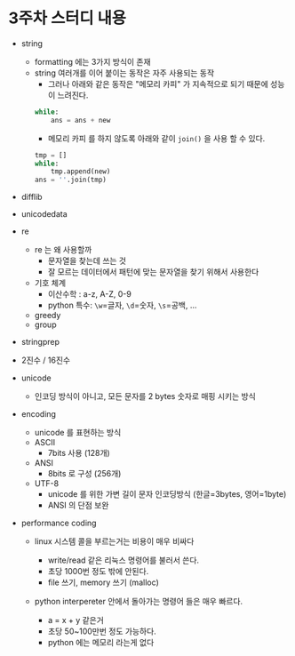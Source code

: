 # 3주차 스터디 내용

- string
   - formatting 에는 3가지 방식이 존재
   - string 여러개를 이어 붙이는 동작은 자주 사용되는 동작
       - 그러나 아래와 같은 동작은 "메모리 카피" 가 지속적으로 되기 때문에 성능이 느려진다.
       ```python
       while:
           ans = ans + new
       ```
       - 메모리 카피 를 하지 않도록 아래와 같이 `join()` 을 사용 할 수 있다.
       ```python
       tmp = []
       while:
           tmp.append(new)
       ans = ''.join(tmp)
       ```
   
- difflib

- unicodedata

- re

   - re 는 왜 사용할까
      - 문자열을 찾는데 쓰는 것
      - 잘 모르는 데이터에서 패턴에 맞는 문자열을 찾기 위해서 사용한다
   - 기호 체계
      - 이산수학 : a-z, A-Z, 0-9
      - python 특수: `\w`=글자, `\d`=숫자, `\s`=공백, ...
   - greedy
   - group

- stringprep

- 2진수 / 16진수

- unicode

   - 인코딩 방식이 아니고, 모든 문자를 2 bytes 숫자로 매핑 시키는 방식

- encoding

   - unicode 를 표현하는 방식
   - ASCII
      - 7bits 사용 (128개)
   - ANSI
      - 8bits 로 구성 (256개)
   - UTF-8
      - unicode 를 위한 가변 길이 문자 인코딩방식 (한글=3bytes, 영어=1byte)
      - ANSI 의 단점 보완

- performance coding

   - linux 시스템 콜을 부르는거는 비용이 매우 비싸다
     - write/read 같은 리눅스 명령어를 불러서 쓴다.
     - 초당 1000번 정도 밖에 안된다.
     - file 쓰기, memory 쓰기 (malloc)
    - python interpereter 안에서 돌아가는 명령어 들은 매우 빠르다.

       - a = x + y 같은거
      - 초당 50~100만번 정도 가능하다.
      - python 에는 메모리 라는게 없다
